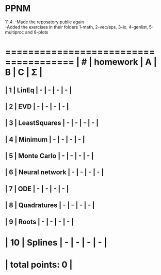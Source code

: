 # PPNM

<font size=”1”>
11.4. -Made the reposatory public again </br>
      -Added the exercises in their folders 1-math, 2-vec/eps, 3-io, 4-genlist, 5-multiproc and 6-plots

 </font>

 ======================================
| #  | homework      | A | B | C | Σ   |
 ======================================
| 1  | LinEq         | - | - | - | -  |
---------------------------------------
| 2  | EVD           | - | - | - |  -  |
---------------------------------------
| 3  | LeastSquares  | - | - | - |  -  |
---------------------------------------
| 4  | Minimum  | - | - | - |  -  |
---------------------------------------
| 5  | Monte Carlo  | - | - | - |  -  |
---------------------------------------
| 6  | Neural network  | - | - | - |  -  |
---------------------------------------
| 7  | ODE  | - | - | - |  -  |
---------------------------------------
| 8  | Quadratures  | - | - | - |  -  |
---------------------------------------
| 9  | Roots  | - | - | - |  -  |
---------------------------------------
| 10  | Splines  | - | - | - |  -  |
 ======================================
|                    total points: 0  |
 ======================================
 
